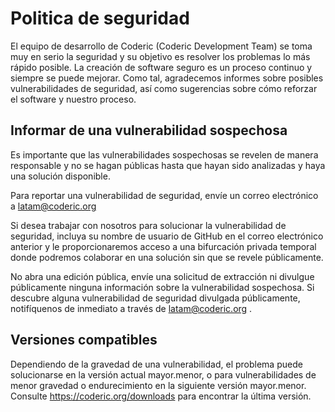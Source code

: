 # Politica de seguridad

El equipo de desarrollo de Coderic (Coderic Development Team) se toma muy en serio la seguridad y su objetivo es resolver los problemas lo más rápido posible.
La creación de software seguro es un proceso continuo y siempre se puede mejorar. Como tal, agradecemos informes sobre posibles vulnerabilidades de seguridad, así como sugerencias sobre cómo reforzar el software y nuestro proceso.

## Informar de una vulnerabilidad sospechosa

Es importante que las vulnerabilidades sospechosas se revelen de manera responsable y no se hagan públicas hasta que hayan sido analizadas y haya una solución disponible.

Para reportar una vulnerabilidad de seguridad, envíe un correo electrónico a latam@coderic.org

Si desea trabajar con nosotros para solucionar la vulnerabilidad de seguridad, incluya su nombre de usuario de GitHub en el correo electrónico anterior y le proporcionaremos acceso a una bifurcación privada temporal donde podremos colaborar en una solución sin que se revele públicamente.

No abra una edición pública, envíe una solicitud de extracción ni divulgue públicamente ninguna información sobre la vulnerabilidad sospechosa. Si descubre alguna vulnerabilidad de seguridad divulgada públicamente, notifíquenos de inmediato a través de latam@coderic.org .

## Versiones compatibles

Dependiendo de la gravedad de una vulnerabilidad, el problema puede solucionarse en la versión actual mayor.menor, o para vulnerabilidades de menor gravedad o endurecimiento en la siguiente versión mayor.menor. Consulte https://coderic.org/downloads para encontrar la última versión.
